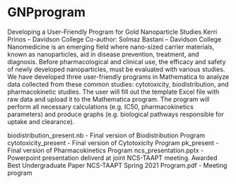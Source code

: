 # GNPprogram
Developing a User-Friendly Program for Gold Nanoparticle Studies
Kerri Prinos – Davidson College
Co-author: Solmaz Bastani – Davidson College
Nanomedicine is an emerging field where nano-sized carrier materials, known as nanoparticles, aid in disease prevention, treatment, and diagnosis. Before pharmacological and clinical use, the efficacy and safety of newly developed nanoparticles, must be evaluated with various studies. We have developed three user-friendly programs in Mathematica to analyze data collected from these common studies: cytotoxicity, biodistribution, and pharmacokinetic studies. The user will fill out the template Excel file with raw data and upload it to the Mathematica program. The program will perform all necessary calculations (e.g. IC50, pharmacokinetics parameters) and produce graphs (e.g. biological pathways responsible for uptake and clearance).

biodistribution_present.nb - Final version of Biodistribution Program
cytotoxicity_present - Final version of Cytotoxicity Program
pk_present - Final version of Pharmacokinetics Program
ncs_presentation.pptx - Powerpoint presentation deliverd at joint NCS-TAAPT meeting. Awarded Best Undergraduate Paper
NCS-TAAPT Spring 2021 Program.pdf - Meeting program
